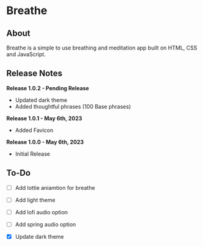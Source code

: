 # Breathe

## About
Breathe is a simple to use breathing and meditation app built on HTML, CSS and JavaScript.

## Release Notes

**Release 1.0.2 - Pending Release**
- Updated dark theme
- Added thoughtful phrases (100 Base phrases)

**Release 1.0.1 - May 6th, 2023**
- Added Favicon

**Release 1.0.0 - May 6th, 2023**
- Initial Release

## To-Do
- [ ] Add lottie aniamtion for breathe
- [ ] Add light theme
- [ ] Add lofi audio option
- [ ] Add spring audio option
- [X] Update dark theme

